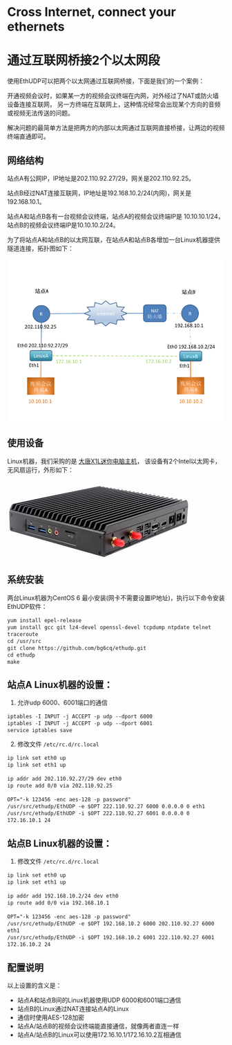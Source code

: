 # Cross Internet, connect your ethernets
# 通过互联网桥接2个以太网段

使用EthUDP可以把两个以太网通过互联网桥接，下面是我们的一个案例：

开通视频会议时，如果某一方的视频会议终端在内网，对外经过了NAT或防火墙设备连接互联网，
另一方终端在互联网上，这种情况经常会出现某个方向的音频或视频无法传送的问题。

解决问题的最简单方法是把两方的内部以太网通过互联网直接桥接，让两边的视频终端直通即可。


## 网络结构

站点A有公网IP，IP地址是202.110.92.27/29，网关是202.110.92.25。

站点B经过NAT连接互联网，IP地址是192.168.10.2/24(内网)，网关是192.168.10.1。

站点A和站点B各有一台视频会议终端，站点A的视频会议终端IP是 10.10.10.1/24，
站点B的视频会议终端IP是10.10.10.2/24。

为了将站点A和站点B的以太网互联，在站点A和站点B各增加一台Linux机器提供隧道连接，拓扑图如下：

![网络拓扑图](vcnet.png)

## 使用设备

Linux机器，我们采购的是 [大唐X1L迷你电脑主机](https://detail.tmall.com/item.htm?id=553661921148)，
该设备有2个Intel以太网卡，无风扇运行，外形如下：

![大唐X1L迷你电脑主机](x1l.jpg)

## 系统安装

两台Linux机器为CentOS 6 最小安装(网卡不需要设置IP地址)，执行以下命令安装EthUDP软件：
```
yum install epel-release 
yum install gcc git lz4-devel openssl-devel tcpdump ntpdate telnet traceroute
cd /usr/src
git clone https://github.com/bg6cq/ethudp.git
cd ethudp
make
```

## 站点A Linux机器的设置：

1. 允许udp 6000、6001端口的通信

```
iptables -I INPUT -j ACCEPT -p udp --dport 6000
iptables -I INPUT -j ACCEPT -p udp --dport 6001
service iptables save
```
2. 修改文件 `/etc/rc.d/rc.local`

```
ip link set eth0 up
ip link set eth1 up

ip addr add 202.110.92.27/29 dev eth0
ip route add 0/0 via 202.110.92.25

OPT="-k 123456 -enc aes-128 -p password"
/usr/src/ethudp/EthUDP -e $OPT 222.110.92.27 6000 0.0.0.0 0 eth1
/usr/src/ethudp/EthUDP -i $OPT 222.110.92.27 6001 0.0.0.0 0 172.16.10.1 24
````

## 站点B Linux机器的设置：

1. 修改文件 `/etc/rc.d/rc.local`

```
ip link set eth0 up
ip link set eth1 up

ip addr add 192.168.10.2/24 dev eth0
ip route add 0/0 via 192.168.10.1

OPT="-k 123456 -enc aes-128 -p password"
/usr/src/ethudp/EthUDP -e $OPT 192.168.10.2 6000 202.110.92.27 6000 eth1
/usr/src/ethudp/EthUDP -i $OPT 192.168.10.2 6001 222.110.92.27 6001 172.16.10.2 24
````

## 配置说明

以上设置的含义是：

* 站点A和站点B间的Linux机器使用UDP 6000和6001端口通信
* 站点B的Linux通过NAT连接站点A的Linux
* 通信时使用AES-128加密
* 站点A/站点B的视频会议终端能直接通信，就像两者直连一样
* 站点A/站点B的Linux可以使用172.16.10.1/172.16.10.2互相通信
